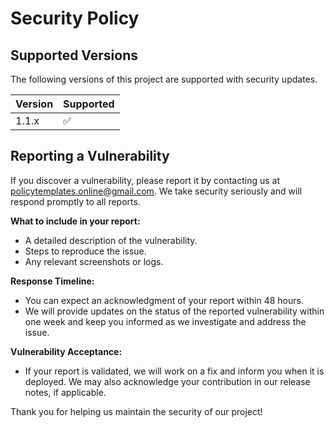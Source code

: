 # Security Policy

## Supported Versions

The following versions of this project are supported with security updates.

| Version | Supported          |
| ------- | ------------------ |
| 1.1.x   | :white_check_mark: |

## Reporting a Vulnerability

If you discover a vulnerability, please report it by contacting us at [policytemplates.online@gmail.com](mailto:policytemplates.online@gmail.com). We take security seriously and will respond promptly to all reports.

**What to include in your report:**

* A detailed description of the vulnerability.
* Steps to reproduce the issue.
* Any relevant screenshots or logs.

**Response Timeline:**

* You can expect an acknowledgment of your report within 48 hours.
* We will provide updates on the status of the reported vulnerability within one week and keep you informed as we investigate and address the issue.

**Vulnerability Acceptance:**

* If your report is validated, we will work on a fix and inform you when it is deployed. We may also acknowledge your contribution in our release notes, if applicable.

Thank you for helping us maintain the security of our project!
